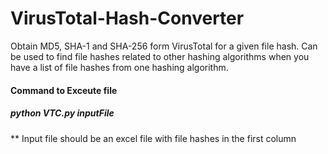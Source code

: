 # VirusTotal-Hash-Converter

Obtain MD5, SHA-1 and SHA-256 form VirusTotal for a given file hash.
Can be used to find file hashes related to other hashing algorithms when you have a list of file hashes from one hashing algorithm.

#### Command to Exceute file
##### python VTC.py inputFile

** Input file should be an excel file with file hashes in the first column
